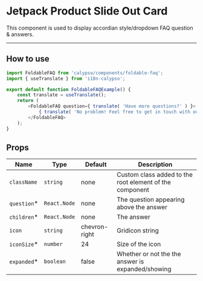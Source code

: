 # Jetpack Product Slide Out Card

This component is used to display accordian style/dropdown FAQ question & answers.

---

## How to use

```js
import FoldableFAQ from 'calypso/components/foldable-faq';
import { useTranslate } from 'i18n-calypso';

export default function FoldableFAQExample() {
	const translate = useTranslate();
	return (
		<FoldableFAQ question={ translate( 'Have more questions?' ) }>
			{ translate( 'No problem! Feel free to get in touch with our Happiness Engineers.' ) }
		</FoldableFAQ>
	);
}
```

## Props

| Name         | Type         | Default       | Description                                             |
| ------------ | ------------ | ------------- | ------------------------------------------------------- |
| `className`  | `string`     | none          | Custom class added to the root element of the component |
| `question`\* | `React.Node` | none          | The question appearing above the answer                 |
| `children`\* | `React.Node` | none          | The answer                                              |
| `icon`       | `string`     | chevron-right | Gridicon string                                         |
| `iconSize`\* | `number`     | 24            | Size of the icon                                        |
| `expanded`\* | `boolean`    | false         | Whether or not the the answer is expanded/showing       |
